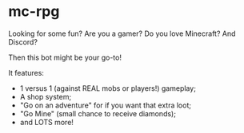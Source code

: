 # mc-rpg
Looking for some fun?
Are you a gamer?
Do you love Minecraft?
And Discord?

Then this bot might be your go-to!

It features:
- 1 versus 1 (against REAL mobs or players!) gameplay;
- A shop system;
- "Go on an adventure" for if you want that extra loot;
- "Go Mine" (small chance to receive diamonds);
- and LOTS more!